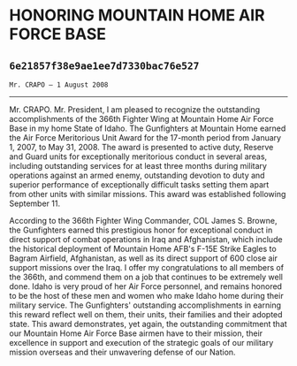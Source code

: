 # HONORING MOUNTAIN HOME AIR FORCE BASE
## `6e21857f38e9ae1ee7d7330bac76e527`
`Mr. CRAPO — 1 August 2008`

---

 Mr. CRAPO. Mr. President, I am pleased to recognize the 
outstanding accomplishments of the 366th Fighter Wing at Mountain Home 
Air Force Base in my home State of Idaho. The Gunfighters at Mountain 
Home earned the Air Force Meritorious Unit Award for the 17-month 
period from January 1, 2007, to May 31, 2008. The award is presented to 
active duty, Reserve and Guard units for exceptionally meritorious 
conduct in several areas, including outstanding services for at least 
three months during military operations against an armed enemy, 
outstanding devotion to duty and superior performance of exceptionally 
difficult tasks setting them apart from other units with similar 
missions. This award was established following September 11.

According to the 366th Fighter Wing Commander, COL James S. Browne, 
the Gunfighters earned this prestigious honor for exceptional conduct 
in direct support of combat operations in Iraq and Afghanistan, which 
include the historical deployment of Mountain Home AFB's F-15E Strike 
Eagles to Bagram Airfield, Afghanistan, as well as its direct support 
of 600 close air support missions over the Iraq. I offer my 
congratulations to all members of the 366th, and commend them on a job 
that continues to be extremely well done. Idaho is very proud of her 
Air Force personnel, and remains honored to be the host of these men 
and women who make Idaho home during their military service. The 
Gunfighters' outstanding accomplishments in earning this reward reflect 
well on them, their units, their families and their adopted state. This 
award demonstrates, yet again, the outstanding commitment that our 
Mountain Home Air Force Base airmen have to their mission, their 
excellence in support and execution of the strategic goals of our 
military mission overseas and their unwavering defense of our 
Nation.
